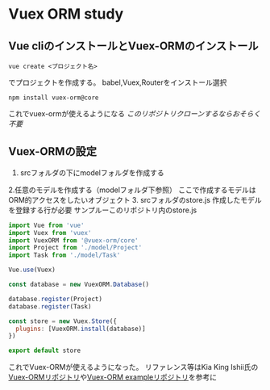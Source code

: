 # Vuex ORM study

## Vue cliのインストールとVuex-ORMのインストール
```
vue create <プロジェクト名>
```
でプロジェクトを作成する。
babel,Vuex,Routerをインストール選択

```
npm install vuex-orm@core
```
これでvuex-ormが使えるようになる
*このリポジトリクローンするならおそらく不要*


## Vuex-ORMの設定
1. srcフォルダの下にmodelフォルダを作成する
  
2.任意のモデルを作成する（modelフォルダ下参照） 
ここで作成するモデルはORM的アクセスをしたいオブジェクト
3. srcフォルダのstore.js
作成したモデルを登録する行が必要
サンプルーこのリポジトリ内のstore.js
```javascript
import Vue from 'vue'
import Vuex from 'vuex'
import VuexORM from '@vuex-orm/core'
import Project from './model/Project'
import Task from './model/Task'

Vue.use(Vuex)

const database = new VuexORM.Database()

database.register(Project)
database.register(Task)

const store = new Vuex.Store({
  plugins: [VuexORM.install(database)]
})

export default store
```

これでVuex-ORMが使えるようになった。
リファレンス等はKia King Ishii氏の[Vuex-ORMリポジトリ](https://github.com/vuex-orm/vuex-orm)や[Vuex-ORM exampleリポジトリ](https://github.com/vuex-orm/vuex-orm-examples)を参考に
